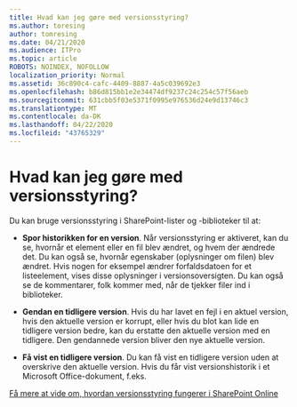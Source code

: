 ```yaml
---
title: Hvad kan jeg gøre med versionsstyring?
ms.author: toresing
author: tomresing
ms.date: 04/21/2020
ms.audience: ITPro
ms.topic: article
ROBOTS: NOINDEX, NOFOLLOW
localization_priority: Normal
ms.assetid: 36c890c4-cafc-4409-8887-4a5c039692e3
ms.openlocfilehash: b86d815bb1e2e34474df9237c24c254c57f56aeb
ms.sourcegitcommit: 631cbb5f03e5371f0995e976536d24e9d13746c3
ms.translationtype: MT
ms.contentlocale: da-DK
ms.lasthandoff: 04/22/2020
ms.locfileid: "43765329"
---
```

# <a name="what-can-i-do-with-versioning"></a>Hvad kan jeg gøre med versionsstyring?

Du kan bruge versionsstyring i SharePoint-lister og -biblioteker til at:
  
- **Spor historikken for en version**. Når versionsstyring er aktiveret, kan du se, hvornår et element eller en fil blev ændret, og hvem der ændrede det. Du kan også se, hvornår egenskaber (oplysninger om filen) blev ændret. Hvis nogen for eksempel ændrer forfaldsdatoen for et listeelement, vises disse oplysninger i versionsoversigten. Du kan også se de kommentarer, folk kommer med, når de tjekker filer ind i biblioteker. 
    
- **Gendan en tidligere version**. Hvis du har lavet en fejl i en aktuel version, hvis den aktuelle version er korrupt, eller hvis du blot kan lide en tidligere version bedre, kan du erstatte den aktuelle version med en tidligere. Den gendannede version bliver den nye aktuelle version. 
    
- **Få vist en tidligere version**. Du kan få vist en tidligere version uden at overskrive den aktuelle version. Hvis du får vist versionshistorik i et Microsoft Office-dokument, f.eks. 
    
[Få mere at vide om, hvordan versionsstyring fungerer i SharePoint Online](https://go.microsoft.com/fwlink/?linkid=875710)
  

